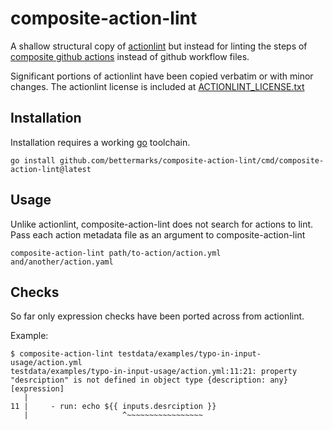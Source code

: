 composite-action-lint
=====================


A shallow structural copy of [actionlint][actionlint-repo] but instead for
linting the steps of [composite github actions][composite-action-tutorial]
instead of github workflow files.


Significant portions of actionlint have been copied verbatim or with minor
changes. The actionlint license is included at
[ACTIONLINT_LICENSE.txt](./ACTIONLINT_LICENSE.txt)


## Installation

Installation requires a working [go][go] toolchain.

```shell
go install github.com/bettermarks/composite-action-lint/cmd/composite-action-lint@latest
```

## Usage

Unlike actionlint, composite-action-lint does not search for actions to lint.
Pass each action metadata file as an argument to composite-action-lint

```shell
composite-action-lint path/to-action/action.yml and/another/action.yaml
```

## Checks

So far only expression checks have been ported across from actionlint.

Example:

```
$ composite-action-lint testdata/examples/typo-in-input-usage/action.yml
testdata/examples/typo-in-input-usage/action.yml:11:21: property "desrciption" is not defined in object type {description: any} [expression]
   |
11 |     - run: echo ${{ inputs.desrciption }}
   |                     ^~~~~~~~~~~~~~~~~~
```

[actionlint-repo]: https://github.com/rhysd/actionlint
[composite-action-tutorial]: https://docs.github.com/en/actions/tutorials/create-actions/create-a-composite-action
[go]: https://go.dev/
